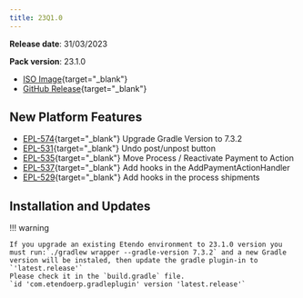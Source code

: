 ```yaml
---
title: 23Q1.0
---
```

**Release date**: 31/03/2023

**Pack version**: 23.1.0
- [ISO Image](https://etendo-appliances.s3.eu-west-1.amazonaws.com/etendo/iso/etendo-23Q1.3.iso){target="\_blank"}
- [GitHub Release](https://github.com/etendosoftware/etendo_core/releases/tag/23.1.0){target="\_blank"}

## New Platform Features

- [EPL-574](/whats-new/release-notes/etendo-classic/versions/details/23Q1-0-details#epl-574){target="\_blank"} Upgrade Gradle Version to 7.3.2
- [EPL-531](/whats-new/release-notes/etendo-classic/versions/details/23Q1-0-details#epl-531){target="\_blank"} Undo post/unpost button
- [EPL-535](/whats-new/release-notes/etendo-classic/versions/details/23Q1-0-details#epl-535){target="\_blank"} Move Process / Reactivate Payment to Action
- [EPL-537](/whats-new/release-notes/etendo-classic/versions/details/23Q1-0-details#epl-537){target="\_blank"} Add hooks in the AddPaymentActionHandler
- [EPL-529](/whats-new/release-notes/etendo-classic/versions/details/23Q1-0-details#epl-529){target="\_blank"} Add hooks in the process shipments


## Installation and Updates

!!! warning

    If you upgrade an existing Etendo environment to 23.1.0 version you must run:`./gradlew wrapper --gradle-version 7.3.2` and a new Gradle version will be instaled, then update the gradle plugin-in to `'latest.release'`
    Please check it in the `build.gradle` file.
    `id 'com.etendoerp.gradleplugin' version 'latest.release'`
